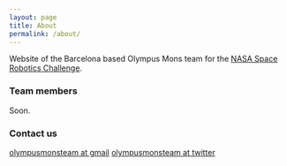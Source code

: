 ```yaml
---
layout: page
title: About
permalink: /about/
---
```


Website of the Barcelona based Olympus Mons team for the [NASA Space Robotics Challenge](https://ninesights.ninesigma.com/web/space-robotics-challenge).

### Team members

Soon.

### Contact us

[olympusmonsteam at gmail](mailto:olympusmonsteam@gmail.com)
[olympusmonsteam at twitter](http://twitter.com/olympusmonsteam)
